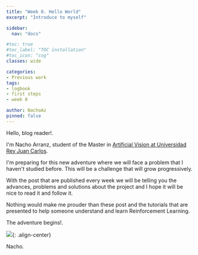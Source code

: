 ```yaml
---
title: "Week 0. Hello World"
excerpt: "Introduce to myself"

sidebar:
  nav: "docs"

#toc: true
#toc_label: "TOC installation"
#toc_icon: "cog"
classes: wide

categories:
- Previous work
tags:
- logbook
- first steps
- week 0

author: NachoAz
pinned: false
---
```


Hello, blog reader!.

I'm Nacho Arranz, student of the Master in [Artificial Vision at Universidad Rey Juan Carlos](https://mastervisionartificial.es).

I'm preparing for this new adventure where we will face a problem that I haven't studied before. This will be a challenge that will grow progressively.

With the post that are published every week we will be telling you the advances, problems and solutions about the project and I hope it will be nice to read it and follow it.

Nothing would make me prouder than these post and the tutorials that are presented to help someone understand and learn Reinforcement Learning.

The adventure begins!.

![](/assets/images/posts/the_adventure_begins.gif){: .align-center}

Nacho.
